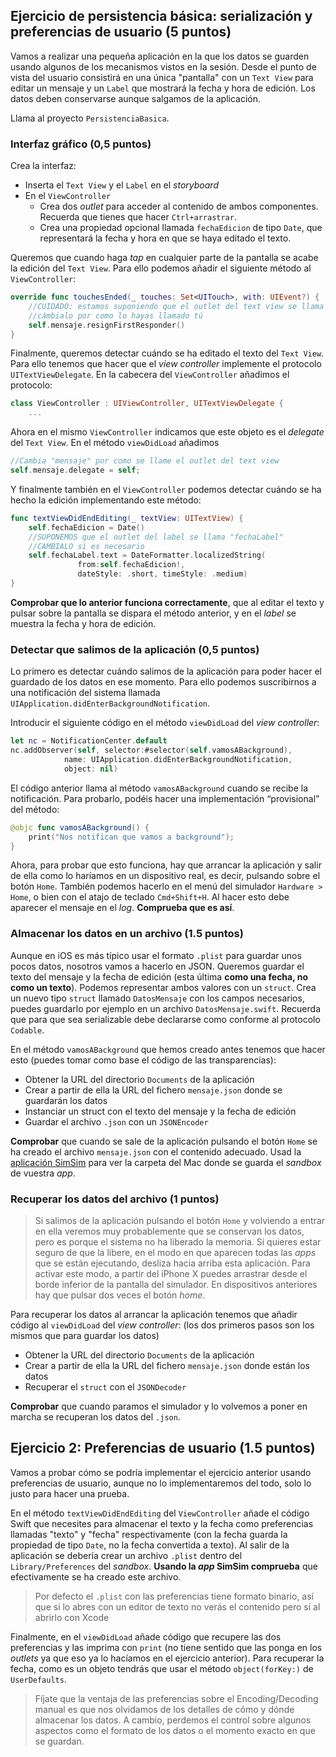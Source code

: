 
## Ejercicio de persistencia básica: serialización y preferencias de usuario (5 puntos)

Vamos a realizar una pequeña aplicación en la que los datos se guarden usando algunos de los mecanismos vistos en la sesión. Desde el punto de vista del usuario consistirá en una única "pantalla" con un `Text View` para editar un mensaje y un `Label` que mostrará la fecha y hora de edición. Los datos deben conservarse aunque salgamos de la aplicación.

Llama al proyecto `PersistenciaBasica`.

### Interfaz gráfico (0,5 puntos)

Crea la interfaz:

- Inserta el `Text View` y el `Label` en el *storyboard*
- En el `ViewController`
	+ Crea dos *outlet* para acceder al contenido de ambos componentes. Recuerda que tienes que hacer `Ctrl+arrastrar`.
  + Crea una propiedad opcional llamada `fechaEdicion` de tipo `Date`, que representará la fecha y hora en que se haya editado el texto. 

Queremos que cuando haga *tap* en cualquier parte de la pantalla se acabe la edición del `Text View`. Para ello podemos añadir el siguiente método al `ViewController`:

```swift
override func touchesEnded(_ touches: Set<UITouch>, with: UIEvent?) {
	//CUIDADO: estamos suponiendo que el outlet del text view se llama "mensaje"
	//cámbialo por como lo hayas llamado tú
    self.mensaje.resignFirstResponder()
}
```

Finalmente, queremos detectar cuándo se ha editado el texto del `Text View`. Para ello tenemos que hacer que el *view controller* implemente el protocolo `UITextViewDelegate`. En la cabecera del `ViewController` añadimos el protocolo:

```swift
class ViewController : UIViewController, UITextViewDelegate {
	...
```

Ahora en el mismo `ViewController` indicamos que este objeto es el *delegate* del `Text View`. En el método `viewDidLoad` añadimos

```swift
//Cambia "mensaje" por como se llame el outlet del text view
self.mensaje.delegate = self;
```

Y finalmente también en el `ViewController` podemos detectar cuándo se ha hecho la edición implementando este método:

```swift
func textViewDidEndEditing(_ textView: UITextView) {
    self.fechaEdicion = Date()
    //SUPONEMOS que el outlet del label se llama "fechaLabel"
    //CAMBIALO si es necesario
    self.fechaLabel.text = DateFormatter.localizedString(
               from:self.fechaEdicion!, 
               dateStyle: .short, timeStyle: .medium)
}
```

**Comprobar que lo anterior funciona correctamente**, que al editar el texto y pulsar sobre la pantalla se dispara el método anterior, y en el *label* se muestra la fecha y hora de edición.

### Detectar que salimos de la aplicación (0,5 puntos)

Lo primero es detectar cuándo salimos de la aplicación para poder hacer el guardado de los datos en ese momento. Para ello podemos suscribirnos a una notificación del sistema llamada `UIApplication.didEnterBackgroundNotification`.

Introducir el siguiente código en el método `viewDidLoad` del *view controller*:

```swift
let nc = NotificationCenter.default
nc.addObserver(self, selector:#selector(self.vamosABackground),
            name: UIApplication.didEnterBackgroundNotification,
            object: nil)
```

El código anterior llama al método `vamosABackground` cuando se recibe la notificación. Para probarlo, podéis hacer una implementación “provisional” del método:

```swift
@objc func vamosABackground() {
	print("Nos notifican que vamos a background");
}
```

Ahora, para probar que esto funciona, hay que arrancar la aplicación y salir de ella como lo haríamos en un dispositivo real, es decir, pulsando sobre el botón `Home`. También podemos hacerlo en el menú del simulador `Hardware > Home`, o bien con el atajo de teclado `Cmd+Shift+H`. Al hacer esto debe aparecer el mensaje en el *log*. **Comprueba que es así**.

### Almacenar los datos en un archivo (1.5 puntos)

Aunque en iOS es más típico usar el formato `.plist` para guardar unos pocos datos, nosotros vamos a hacerlo en JSON. Queremos guardar el texto del mensaje y la fecha de edición (esta última **como una fecha, no como un texto**). Podemos representar ambos valores con un `struct`. Crea un nuevo tipo `struct` llamado `DatosMensaje` con los campos necesarios, puedes guardarlo por ejemplo en un archivo `DatosMensaje.swift`. Recuerda que para que sea serializable debe declararse como conforme al protocolo `Codable`.

En el método `vamosABackground` que hemos creado antes tenemos que hacer esto (puedes tomar como base el código de las transparencias):

- Obtener la URL del directorio `Documents` de la aplicación
- Crear a partir de ella la URL del fichero `mensaje.json` donde se guardarán los datos
- Instanciar un struct con el texto del mensaje y la fecha de edición
- Guardar el archivo `.json` con un `JSONEncoder`

**Comprobar** que cuando se sale de la aplicación pulsando el botón `Home` se ha creado el archivo `mensaje.json` con el contenido adecuado. Usad la [aplicación SimSim](https://github.com/dsmelov/simsim/releases) para ver la carpeta del Mac donde se guarda el *sandbox* de vuestra *app*.

### Recuperar los datos del archivo (1 puntos)

> Si salimos de la aplicación pulsando el botón `Home` y volviendo a entrar en ella veremos muy probablemente que se conservan los datos, pero es porque el sistema no ha liberado la memoria. Si quieres estar seguro de que la libere, en el modo en que aparecen todas las *apps* que se están ejecutando, desliza hacia arriba esta aplicación. Para activar este modo, a partir del iPhone X puedes arrastrar desde el borde inferior de la pantalla del simulador. En dispositivos anteriores hay que pulsar dos veces el botón *home*.

Para recuperar los datos al arrancar la aplicación tenemos que  añadir código al `viewDidLoad` del *view controller*: (los dos primeros pasos son los mismos que para guardar los datos)

- Obtener la URL del directorio `Documents` de la aplicación 
- Crear a partir de ella la URL del fichero `mensaje.json` donde están los datos
- Recuperar el `struct` con el  `JSONDecoder`
 
**Comprobar** que cuando paramos el simulador y lo volvemos a poner en marcha se recuperan los datos del `.json`.

## Ejercicio 2: Preferencias de usuario (1.5 puntos)

Vamos a probar cómo se podría implementar el ejercicio anterior usando preferencias de usuario, aunque no lo implementaremos del todo, solo lo justo para hacer una prueba.

En el método `textViewDidEndEditing` del `ViewController` añade el código Swift que necesites para almacenar el texto y la fecha como preferencias llamadas "texto" y "fecha" respectivamente (con la fecha guarda la propiedad de tipo `Date`, no la fecha convertida a texto). Al salir de la aplicación se debería crear un archivo `.plist` dentro del `Library/Preferences` del *sandbox*. **Usando la *app* SimSim comprueba** que efectivamente se ha creado este archivo.

> Por defecto el `.plist` con las preferencias tiene formato binario, así que si lo abres con un editor de texto no verás el contenido pero sí al abrirlo con Xcode

Finalmente, en el `viewDidLoad` añade código que recupere las dos preferencias y las imprima con `print` (no tiene sentido que las ponga en los *outlets* ya que eso ya lo hacíamos en el ejercicio anterior). Para recuperar la fecha, como es un objeto tendrás que usar el método `object(forKey:)` de `UserDefaults`.

> Fíjate que la ventaja de las preferencias sobre el Encoding/Decoding manual es que nos olvidamos de los detalles de cómo y dónde almacenar los datos. A cambio, perdemos el control sobre algunos aspectos como el formato de los datos o el momento exacto en que se guardan.



